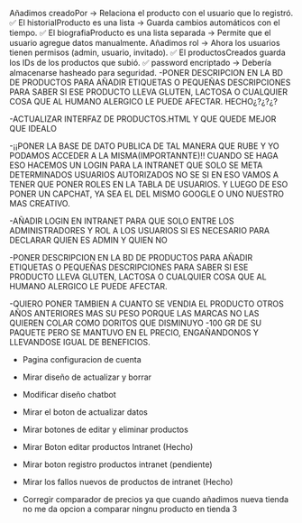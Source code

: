 Añadimos creadoPor → Relaciona el producto con el usuario que lo registró.
✅ El historialProducto es una lista → Guarda cambios automáticos con el tiempo.
✅ El biografiaProducto es una lista separada → Permite que el usuario agregue datos manualmente. Añadimos rol → Ahora los usuarios tienen permisos (admin, usuario, invitado).
✅ El productosCreados guarda los IDs de los productos que subió.
✅ password encriptado → Debería almacenarse hasheado para seguridad.
-PONER DESCRIPCION EN LA BD DE PRODUCTOS PARA AÑADIR ETIQUETAS O PEQUEÑAS DESCRIPCIONES PARA SABER SI ESE PRODUCTO LLEVA GLUTEN, LACTOSA O CUALQUIER COSA QUE AL HUMANO ALERGICO LE PUEDE AFECTAR. HECHO¿?¿?¿?

-ACTUALIZAR INTERFAZ DE PRODUCTOS.HTML Y QUE QUEDE MEJOR QUE IDEALO

-¡¡PONER LA BASE DE DATO PUBLICA DE TAL MANERA QUE RUBE Y YO PODAMOS ACCEDER A LA MISMA(IMPORTANNTE)!! CUANDO SE HAGA ESO HACEMOS UN LOGIN PARA LA INTRANET QUE SOLO SE META DETERMINADOS USUARIOS AUTORIZADOS NO SE SI EN ESO VAMOS A TENER QUE PONER ROLES EN LA TABLA DE USUARIOS. Y LUEGO DE ESO PONER UN CAPCHAT, YA SEA EL DEL MISMO GOOGLE O UNO NUESTRO MAS CREATIVO.

-AÑADIR LOGIN EN INTRANET PARA QUE SOLO ENTRE LOS ADMINISTRADORES Y ROL A LOS USUARIOS SI ES NECESARIO PARA DECLARAR QUIEN ES ADMIN Y QUIEN NO

-PONER DESCRIPCION EN LA BD DE PRODUCTOS PARA AÑADIR ETIQUETAS O PEQUEÑAS DESCRIPCIONES PARA SABER SI ESE PRODUCTO LLEVA GLUTEN, LACTOSA O CUALQUIER COSA QUE AL HUMANO ALERGICO LE PUEDE AFECTAR.

-QUIERO PONER TAMBIEN A CUANTO SE VENDIA EL PRODUCTO OTROS AÑOS ANTERIORES MAS SU PESO PORQUE LAS MARCAS NO LAS QUIEREN COLAR COMO DORITOS QUE DISMINUYO -100 GR DE SU PAQUETE PERO SE MANTUVO EN EL PRECIO, ENGAÑANDONOS Y LLEVANDOSE IGUAL DE BENEFICIOS.

- Pagina configuracion de cuenta

- Mirar diseño de actualizar y borrar

- Modificar diseño chatbot

- Mirar el boton de actualizar datos

- Mirar botones de editar y eliminar productos

- Mirar Boton editar productos Intranet (Hecho)

- Mirar boton registro productos intranet (pendiente)

- Mirar los fallos nuevos de productos de intranet (Hecho)

- Corregir comparador de precios ya que cuando añadimos nueva tienda no me da opcion a comparar ningnu producto en tienda 3
